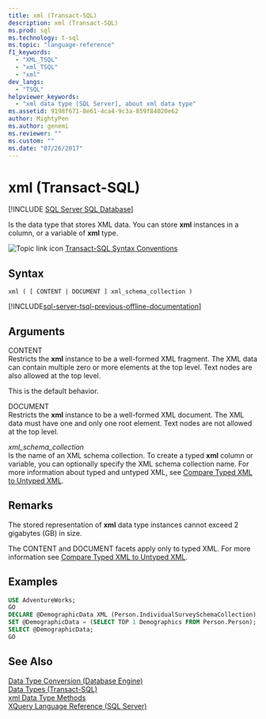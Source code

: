 ```yaml
---
title: xml (Transact-SQL)
description: xml (Transact-SQL)
ms.prod: sql
ms.technology: t-sql
ms.topic: "language-reference"
f1_keywords: 
  - "XML_TSQL"
  - "xml_TSQL"
  - "xml"
dev_langs: 
  - "TSQL"
helpviewer_keywords: 
  - "xml data type [SQL Server], about xml data type"
ms.assetid: 9198f671-8e61-4ca4-9c3a-859f84020e62
author: MightyPen
ms.author: genemi
ms.reviewer: ""
ms.custom: ""
ms.date: "07/26/2017"
---
```


# xml (Transact-SQL)
[!INCLUDE [SQL Server SQL Database](../../includes/applies-to-version/sql-asdb.md)]

  Is the data type that stores XML data. You can store **xml** instances in a column, or a variable of **xml** type.  
  
 ![Topic link icon](../../database-engine/configure-windows/media/topic-link.gif "Topic link icon") [Transact-SQL Syntax Conventions](../../t-sql/language-elements/transact-sql-syntax-conventions-transact-sql.md)  
  
## Syntax  
  
```
xml ( [ CONTENT | DOCUMENT ] xml_schema_collection )  
```  
  
[!INCLUDE[sql-server-tsql-previous-offline-documentation](../../includes/sql-server-tsql-previous-offline-documentation.md)]

## Arguments
 CONTENT  
 Restricts the **xml** instance to be a well-formed XML fragment. The XML data can contain multiple zero or more elements at the top level. Text nodes are also allowed at the top level.  
  
 This is the default behavior.  
  
 DOCUMENT  
 Restricts the **xml** instance to be a well-formed XML document. The XML data must have one and only one root element. Text nodes are not allowed at the top level.  
  
 *xml_schema_collection*  
 Is the name of an XML schema collection. To create a typed **xml** column or variable, you can optionally specify the XML schema collection name. For more information about typed and untyped XML, see [Compare Typed XML to Untyped XML](../../relational-databases/xml/compare-typed-xml-to-untyped-xml.md).  
  
## Remarks  
 The stored representation of **xml** data type instances cannot exceed 2 gigabytes (GB) in size.  
  
 The CONTENT and DOCUMENT facets apply only to typed XML. For more information see [Compare Typed XML to Untyped XML](../../relational-databases/xml/compare-typed-xml-to-untyped-xml.md).  
  
## Examples  
  
```sql
USE AdventureWorks;  
GO  
DECLARE @DemographicData XML (Person.IndividualSurveySchemaCollection);  
SET @DemographicData = (SELECT TOP 1 Demographics FROM Person.Person);  
SELECT @DemographicData;  
GO  
```  
  
## See Also  
 [Data Type Conversion &#40;Database Engine&#41;](../../t-sql/data-types/data-type-conversion-database-engine.md)   
 [Data Types &#40;Transact-SQL&#41;](../../t-sql/data-types/data-types-transact-sql.md)   
 [xml Data Type Methods](../../t-sql/xml/xml-data-type-methods.md)   
 [XQuery Language Reference &#40;SQL Server&#41;](../../xquery/xquery-language-reference-sql-server.md)  
  
  
